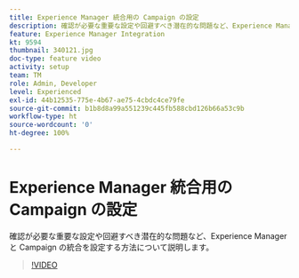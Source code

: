 ```yaml
---
title: Experience Manager 統合用の Campaign の設定
description: 確認が必要な重要な設定や回避すべき潜在的な問題など、Experience Manager と Campaign の統合を設定する方法について説明します。
feature: Experience Manager Integration
kt: 9594
thumbnail: 340121.jpg
doc-type: feature video
activity: setup
team: TM
role: Admin, Developer
level: Experienced
exl-id: 44b12535-775e-4b67-ae75-4cbdc4ce79fe
source-git-commit: b1b8d8a99a551239c445fb588cbd126b66a53c9b
workflow-type: ht
source-wordcount: '0'
ht-degree: 100%

---
```


# Experience Manager 統合用の Campaign の設定

確認が必要な重要な設定や回避すべき潜在的な問題など、Experience Manager と Campaign の統合を設定する方法について説明します。

>[!VIDEO](https://video.tv.adobe.com/v/340121?quality=12&learn=on)
